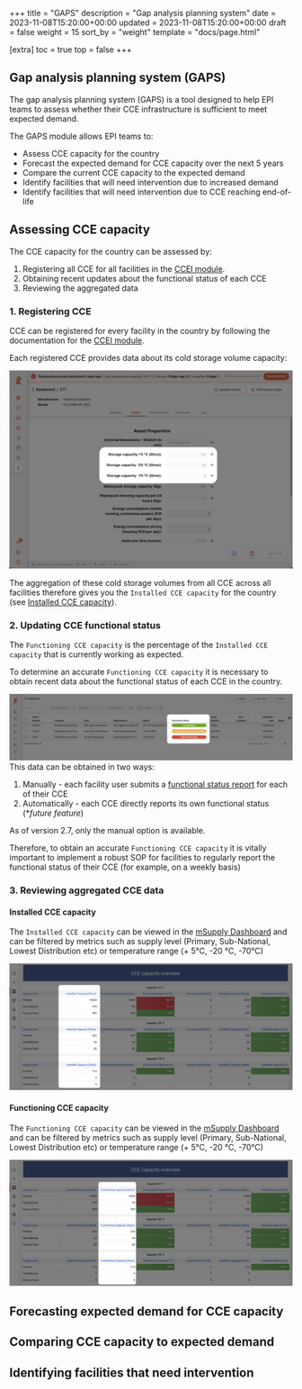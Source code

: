 +++
title = "GAPS"
description = "Gap analysis planning system"
date = 2023-11-08T15:20:00+00:00
updated = 2023-11-08T15:20:00+00:00
draft = false
weight = 15
sort_by = "weight"
template = "docs/page.html"

[extra]
toc = true
top = false
+++

## Gap analysis planning system (GAPS)

The gap analysis planning system (GAPS) is a tool designed to help EPI teams to assess whether their CCE infrastructure is sufficient to meet expected demand.

The GAPS module allows EPI teams to: 
- Assess CCE capacity for the country
- Forecast the expected demand for CCE capacity over the next 5 years
- Compare the current CCE capacity to the expected demand
- Identify facilities that will need intervention due to increased demand
- Identify facilities that will need intervention due to CCE reaching end-of-life

## Assessing CCE capacity

The CCE capacity for the country can be assessed by:
1. Registering all CCE for all facilities in the [CCEI module](/docs/coldchain/equipment/). 
2. Obtaining recent updates about the functional status of each CCE
3. Reviewing the aggregated data
### 1. Registering CCE

CCE can be registered for every facility in the country by following the documentation for the [CCEI module](/docs/coldchain/equipment/). 

Each registered CCE provides data about its cold storage volume capacity:  

![](images/CCE_storage_capacity.png)

The aggregation of these cold storage volumes from all CCE across all facilities therefore gives you the `Installed CCE capacity` for the country (see [Installed CCE capacity](#installed-cce-capacity)). 

### 2. Updating CCE functional status

The `Functioning CCE capacity` is the percentage of the `Installed CCE capacity` that is currently working as expected. 

To determine an accurate `Functioning CCE capacity` it is necessary to obtain recent data about the functional status of each CCE in the country. 

![](images/CCE_functional_status.png)
This data can be obtained in two ways: 
1. Manually - each facility user submits a [functional status report](/docs/coldchain/equipment/#update-status) for each of their CCE
2. Automatically - each CCE directly reports its own functional status (**future feature*)

As of version 2.7, only the manual option is available. 

Therefore, to obtain an accurate `Functioning CCE capacity` it is vitally important to implement a robust SOP for facilities to regularly report the functional status of their CCE (for example, on a weekly basis)
### 3. Reviewing aggregated CCE data

#### Installed CCE capacity

The `Installed CCE capacity` can be viewed in the [mSupply Dashboard](/dashboard/introduction) and can be filtered by metrics such as supply level (Primary, Sub-National, Lowest Distribution etc) or temperature range (+ 5°C, -20 °C, -70°C)

![](images/CCE_installed_volume_capacity.png)

#### Functioning CCE capacity

The `Functioning CCE capacity` can be viewed in the [mSupply Dashboard](/dashboard/introduction) and can be filtered by metrics such as supply level (Primary, Sub-National, Lowest Distribution etc) or temperature range (+ 5°C, -20 °C, -70°C)

![](images/CCE_functioning_cacpacity.png)
## Forecasting expected demand for CCE capacity

## Comparing CCE capacity to expected demand

## Identifying facilities that need intervention
